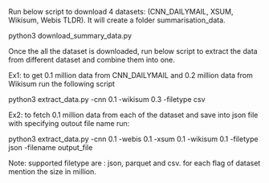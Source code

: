 Run below script to download 4 datasets: (CNN_DAILYMAIL, XSUM, Wikisum, Webis TLDR). It will create a folder summarisation_data.

python3 download_summary_data.py


Once the all the dataset is downloaded, run below script to extract the data from different dataset and combine them into one.

Ex1: to get 0.1 million data from CNN_DAILYMAIL and 0.2 million data from Wikisum run the following script

python3 extract_data.py -cnn 0.1 -wikisum 0.3 -filetype csv

Ex2: to fetch 0.1 million data from each of the dataset and save into json file with specifying outout file name run:

python3 extract_data.py -cnn 0.1 -webis 0.1 -xsum 0.1 -wikisum 0.1 -filetype json -filename output_file

Note: supported filetype are : json, parquet and csv. for each flag of dataset mention the size in million.


